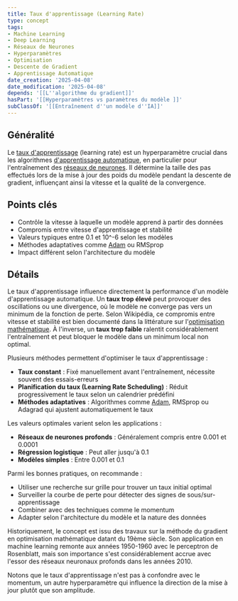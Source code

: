 ```yaml
---
title: Taux d'apprentissage (Learning Rate)
type: concept
tags:
- Machine Learning
- Deep Learning
- Réseaux de Neurones
- Hyperparamètres
- Optimisation
- Descente de Gradient
- Apprentissage Automatique
date_creation: '2025-04-08'
date_modification: '2025-04-08'
depends: '[[L''algorithme du gradient]]'
hasPart: '[[Hyperparamètres vs paramètres du modèle ]]'
subClassOf: '[[Entraînement d''un modèle d''IA]]'
---
```

## Généralité

Le [taux d'apprentissage](https://fr.wikipedia.org/wiki/Taux_d%27apprentissage) (learning rate) est un hyperparamètre crucial dans les algorithmes [d'apprentissage automatique](https://fr.wikipedia.org/wiki/Apprentissage_automatique), en particulier pour l'entraînement des [réseaux de neurones](https://fr.wikipedia.org/wiki/R%C3%A9seau_de_neurones_artificiels). Il détermine la taille des pas effectués lors de la mise à jour des poids du modèle pendant la descente de gradient, influençant ainsi la vitesse et la qualité de la convergence.

## Points clés

- Contrôle la vitesse à laquelle un modèle apprend à partir des données
- Compromis entre vitesse d'apprentissage et stabilité
- Valeurs typiques entre 0.1 et 10^-6 selon les modèles
- Méthodes adaptatives comme [Adam](https://fr.wikipedia.org/wiki/Adam_(optimisation)) ou RMSprop
- Impact différent selon l'architecture du modèle

## Détails

Le taux d'apprentissage influence directement la performance d'un modèle d'apprentissage automatique. Un **taux trop élevé** peut provoquer des oscillations ou une divergence, où le modèle ne converge pas vers un minimum de la fonction de perte. Selon Wikipédia, ce compromis entre vitesse et stabilité est bien documenté dans la littérature sur l'[optimisation mathématique](https://fr.wikipedia.org/wiki/Optimisation_(mathematiques)). À l'inverse, un **taux trop faible** ralentit considérablement l'entraînement et peut bloquer le modèle dans un minimum local non optimal.

Plusieurs méthodes permettent d'optimiser le taux d'apprentissage :
- **Taux constant** : Fixé manuellement avant l'entraînement, nécessite souvent des essais-erreurs
- **Planification du taux (Learning Rate Scheduling)** : Réduit progressivement le taux selon un calendrier prédéfini
- **Méthodes adaptatives** : Algorithmes comme [Adam](https://fr.wikipedia.org/wiki/Adam_(optimisation)), RMSprop ou Adagrad qui ajustent automatiquement le taux

Les valeurs optimales varient selon les applications :
- **Réseaux de neurones profonds** : Généralement compris entre 0.001 et 0.0001
- **Régression logistique** : Peut aller jusqu'à 0.1
- **Modèles simples** : Entre 0.001 et 0.1

Parmi les bonnes pratiques, on recommande :
- Utiliser une recherche sur grille pour trouver un taux initial optimal
- Surveiller la courbe de perte pour détecter des signes de sous/sur-apprentissage
- Combiner avec des techniques comme le momentum
- Adapter selon l'architecture du modèle et la nature des données

Historiquement, le concept est issu des travaux sur la méthode du gradient en optimisation mathématique datant du 19ème siècle. Son application en machine learning remonte aux années 1950-1960 avec le perceptron de Rosenblatt, mais son importance s'est considérablement accrue avec l'essor des réseaux neuronaux profonds dans les années 2010.

Notons que le taux d'apprentissage n'est pas à confondre avec le momentum, un autre hyperparamètre qui influence la direction de la mise à jour plutôt que son amplitude.